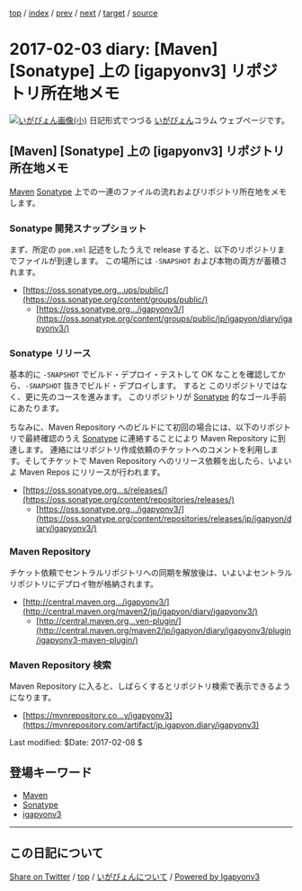 [top](../index.html) 
 / [index](index.html) 
 / [prev](ig170202.html) 
 / [next](ig170204.html) 
 / [target](https://igapyon.github.io/diary/2017/ig170203.html) 
 / [source](https://github.com/igapyon/diary/blob/master/2017/ig170203.src.md) 

2017-02-03 diary: [Maven] [Sonatype] 上の [igapyonv3] リポジトリ所在地メモ
=====================================================================================================
[![いがぴょん画像(小)](https://igapyon.github.io/diary/images/iga200306s.jpg "いがぴょん")](https://igapyon.github.io/diary/memo/memoigapyon.html) 日記形式でつづる [いがぴょん](https://igapyon.github.io/diary/memo/memoigapyon.html)コラム ウェブページです。

## [Maven] [Sonatype] 上の [igapyonv3] リポジトリ所在地メモ

[Maven](../keyword/maven.html) [Sonatype](../keyword/sonatype.html) 上での一連のファイルの流れおよびリポジトリ所在地をメモします。

### Sonatype 開発スナップショット

まず、所定の `pom.xml` 記述をしたうえで release すると、以下のリポジトリまでファイルが到達します。
この場所には `-SNAPSHOT` および本物の両方が蓄積されます。

* [https://oss.sonatype.org...ups/public/](https://oss.sonatype.org/content/groups/public/)
  * [https://oss.sonatype.org.../igapyonv3/](https://oss.sonatype.org/content/groups/public/jp/igapyon/diary/igapyonv3/)

### Sonatype リリース

基本的に `-SNAPSHOT` でビルド・デプロイ・テストして OK なことを確認してから、`-SNAPSHOT` 抜きでビルド・デプロイします。
すると このリポジトリではなく、更に先のコースを進みます。
このリポジトリが [Sonatype](../keyword/sonatype.html) 的なゴール手前にあたります。

ちなみに、Maven Repository へのビルドにて初回の場合には、以下のリポジトリで最終確認のうえ [Sonatype](../keyword/sonatype.html) に連絡することにより Maven Repository に到達します。
連絡にはリポジトリ作成依頼のチケットへのコメントを利用します。そしてチケットで Maven Repository へのリリース依頼を出したら、いよいよ Maven Repos にリリースが行われます。

* [https://oss.sonatype.org...s/releases/](https://oss.sonatype.org/content/repositories/releases/)
  * [https://oss.sonatype.org.../igapyonv3/](https://oss.sonatype.org/content/repositories/releases/jp/igapyon/diary/igapyonv3/)

### Maven Repository

チケット依頼でセントラルリポジトリへの同期を解放後は、いよいよセントラルリポジトリにデプロイ物が格納されます。

* [http://central.maven.org.../igapyonv3/](http://central.maven.org/maven2/jp/igapyon/diary/igapyonv3/)
  * [http://central.maven.org...ven-plugin/](http://central.maven.org/maven2/jp/igapyon/diary/igapyonv3/plugin/igapyonv3-maven-plugin/)

### Maven Repository 検索

Maven Repository に入ると、しばらくするとリポジトリ検索で表示できるようになります。

* [https://mvnrepository.co...y/igapyonv3](https://mvnrepository.com/artifact/jp.igapyon.diary/igapyonv3)

Last modified: $Date: 2017-02-08 $

## 登場キーワード

* [Maven](../keyword/maven.html)
* [Sonatype](../keyword/sonatype.html)
* [igapyonv3](../keyword/igapyonv3.html)

----------------------------------------------------------------------------------------------------

## この日記について

[Share on Twitter](https://twitter.com/intent/tweet?hashtags=igapyon%2Cdiary%2C%E3%81%84%E3%81%8C%E3%81%B4%E3%82%87%E3%82%93%2CMaven%2CSonatype%2Cigapyonv3&text=%5BMaven%5D+%5BSonatype%5D+%E4%B8%8A%E3%81%AE+%5Bigapyonv3%5D+%E3%83%AA%E3%83%9D%E3%82%B8%E3%83%88%E3%83%AA%E6%89%80%E5%9C%A8%E5%9C%B0%E3%83%A1%E3%83%A2&url=https%3A%2F%2Figapyon.github.io%2Fdiary%2F2017%2Fig170203.html) / [top](../index.html) / [いがぴょんについて](https://igapyon.github.io/diary/memo/memoigapyon.html) / [Powered by Igapyonv3](https://github.com/igapyon/igapyonv3)
